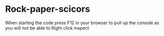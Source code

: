 # Rock-paper-scicors

When starting the code press F12 in your browser to pull up the console as you will not be able to Right click inspect
